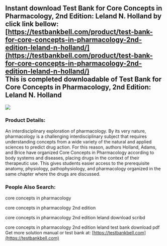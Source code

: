 Instant download **Test Bank for Core Concepts in Pharmacology, 2nd Edition: Leland N. Holland** by click link bellow:  
[https://testbankbell.com/product/test-bank-for-core-concepts-in-pharmacology-2nd-edition-leland-n-holland/](https://testbankbell.com/product/test-bank-for-core-concepts-in-pharmacology-2nd-edition-leland-n-holland/)  
This is completed downloadable of Test Bank for Core Concepts in Pharmacology, 2nd Edition: Leland N. Holland
-------------------------------------------------------------------------------------------------------------


![](https://testbankbell.com/wp-content/uploads/2023/05/core-concepts-in-pharmacology-leland-n-holland-2nd-tb.jpg)
### Product Details:


An interdisciplinary exploration of pharmacology. By its very nature, pharmacology is a challenging interdisciplinary subject that requires understanding concepts from a wide variety of the natural and applied sciences to predict drug action. For this reason, authors Holland, Adams, and Brice have organized Core Concepts in Pharmacology according to body systems and diseases, placing drugs in the context of their therapeutic use. This gives students easier access to the prerequisite anatomy, physiology, pathophysiology, and pharmacology organized in the same chapter where the drugs are discussed.


 ### People Also Search:


 core concepts in pharmacology

 core concepts in pharmacology 2nd edition

 core concepts in pharmacology 2nd edition leland download scribd

 core concepts in pharmacology 2nd edition leland test bank download pdf  
  Get more solution manual or test bank at: [https://testbankbell.com](https://testbankbell.com)
